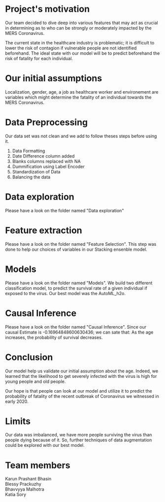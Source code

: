 # Project's motivation

Our team decided to dive deep into various features that may act as crucial in determining as to who can be strongly  or moderately impacted by the MERS Coronavirus.

The current state in the healthcare industry is problematic; it is difficult to lower the risk of contagion if vulnerable people are not identified beforehand.
The ideal state with our model will be to predict beforehand the risk of fatality for each individual.


# Our initial assumptions
Localization, gender, age, a job as healthcare worker and environement are variables which might determine the fatality of an individual towards the MERS Coronavirus.

# Data Preprocessing
Our data set was not clean and we add to follow theses steps before using it.
1. Data Formatting
2. Date Difference column added
3. Blanks columns replaced with NA
4. Dummification using Label Encoder
5. Standardization of Data
6. Balancing the data

# Data exploration
Please have a look on the folder named "Data exploration"

# Feature extraction
Please have a look on the folder named "Feature Selection".
This step was done to help our choices of variables in our Stacking ensenble model.

# Models 
Please have a look on the folder named "Models".
We build two different classification model, to predict the survival rate of a given individual if exposed to the virus.
Our best model was the AutoML_h2o.

# Causal Inference
Please have a look on the folder named "Causal Inference".
Since our causal Estimate is -0.16964848600630436; we can sate that:
As the age increases, the probability of survival decreases.


# Conclusion
Our model help us validate our initial assumption about the age. Indeed, we learned that the likelihood to get severely infected with the virus is high for young people and old people.

Our hope is that people can look at our model and utilize it to predict the probability of fatality of the recent outbreak of Coronavirus we witnessed in early 2020.

# Limits
Our data was imbalanced, we have more people surviving the virus than people dying because of it.
So, further techniques of data augmentation could be explored with our best model.

# Team members
Karun Prashant Bhasin <br>
Blessy Prackuzhy <br>
Bhavvyya Malhotra <br>
Katia Sory <br>

